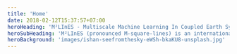 ```yaml
---
title: 'Home'
date: 2018-02-12T15:37:57+07:00
heroHeading: 'M²LInES - Multiscale Machine Learning In Coupled Earth System Modeling'
heroSubHeading: 'M²LInES (pronounced M-square-lines) is an international collaborative project with the goal of improving climate projections, using scientific and interpretable Machine Learning to capture unaccounted physical processes at the air-sea-ice interface.'
heroBackground: 'images/ishan-seefromthesky-eWSh-bkaKU8-unsplash.jpg'
---
```

